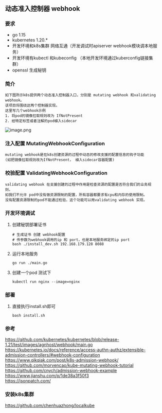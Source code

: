 ## 动态准入控制器 webhook

### 要求
* go 1.15
* kubernetes 1.20.*
* 开发环境和k8s集群 网络互通（开发调试时apiserver webhook模块调本地服务）
* 开发环境有kubectl 和kubeconfig （本地开发环境通过kuberconfig链接集群）
* openssl 生成秘钥


### 简介
    如下图所示k8s提供两个动态准入控制器入口，分别是 mutating webhook 和validating webhook。  
    该项目将围绕这两个控制器实现。
    这里写几个webhook示例
    1. 将pod的镜像拉取规则改为 IfNotPresent
    2. 给特定标签或者注解的pod植入sidecar
    
    
![image.png](https://i.loli.net/2021/08/21/l4q5hnMTaU2XyFg.png)

### 注入配置 MutatingWebhookConfiguration
    mutating webhook是在k8s创建资源的过程中动态的修改支援的配置信息的钩子功能
    (如把镜像拉取规则改为IfNotPresent， 植入sidecar容器配置)
### 校验配置 ValidatingWebhookConfiguration
    validating webhook 在支援创建的过程中作用是检查资源的配置是否符合我们的业务规则，
    如我们不允许 pod中没有做资源限制的配置，所有容器都要求有cpu和内存的使用限制。
    没有配置资源限制的pod不能通过检验，这个功能可以用validating webhook 实现。


### 开发环境调试
1. 创建秘钥部署证书
    ```shell script
    # 生成证书 创建 webhook配置
    # 传参数为webhook调用的ip 和 port，也是本地服务绑定的ip port 
    bash ./install_dev.sh 192.168.179.128 8088
    
    ```
2. 运行本地服务
    
    ```shell script
    go run ./main.go
    ```
3. 创建一个pod 测试下
    ```shell script
    kubectl run nginx --image=nginx
    ```
### 部署
1. 直接执行install.sh即可
    ```shell script
    bash install.sh
    ```


### 参考
https://github.com/kubernetes/kubernetes/blob/release-1.21/test/images/agnhost/webhook/main.go  
https://kubernetes.io/docs/reference/access-authn-authz/extensible-admission-controllers/#webhook-configuration   
https://www.qikqiak.com/post/k8s-admission-webhook/  
https://github.com/morvencao/kube-mutating-webhook-tutorial  
https://github.com/cnych/admission-webhook-example  
https://www.jianshu.com/p/1de38a3f50f3  
https://jsonpatch.com/  

### 安装k8s集群
https://github.com/chenhuazhong/localkube
